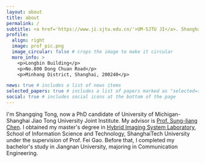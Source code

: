 ```yaml
---
layout: about
title: about
permalink: /
subtitle: <a href='https://www.ji.sjtu.edu.cn/'>UM-SJTU JI</a>. Shanghai Jiao Tong University
profile:
  align: right
  image: prof_pic.png
  image_circular: false # crops the image to make it circular
  more_info: >
    <p>Longbin Building</p>
    <p>No.800 Dong Chuan Road</p>
    <p>Minhang District, Shanghai, 200240</p>

news: true # includes a list of news items
selected_papers: true # includes a list of papers marked as "selected={true}"
social: true # includes social icons at the bottom of the page
---
```


I'm Shangqing Tong, now a PhD candidate of University of Michigan-Shanghai Jiao Tong University Joint Institute. My advisor is [Prof. Sung-liang Chen](https://umji.sjtu.edu.cn/~slchen/Members.htm). I obtained my master's degree in [Hybrid Imaging System Laboratory](http://www.hislab.cn/), School of Information Science and Technology, ShanghaiTech University under the supervision of Prof. Fei Gao. Before that, I completed my bachelor's study in Jiangnan University, majoring in Communication Engineering.